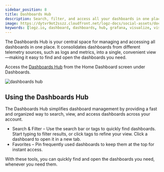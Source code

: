 ```yaml
---
sidebar_position: 8
title: Dashboards Hub
description: Search, filter, and access all your dashboards in one place.
image: https://dytvr9ot2sszz.cloudfront.net/logz-docs/social-assets/docs-social.jpg
keywords: [logz.io, dashboard, dashboards, hub, grafana, visualize, visualizations]
---
```


The Dashboards Hub is your central space for managing and accessing all dashboards in one place. It consolidates dashboards from different telemetry sources, such as logs and metrics, into a single, convenient view—making it easy to find and open the dashboards you need.

Access the [Dashboards Hub](https://app.logz.io/#/dashboard/dashboards-hub) from the Home Dashboard screen under Dashboards.

![dashboards hub](https://dytvr9ot2sszz.cloudfront.net/logz-docs/dashboards/dashboards-hub-jan7.png)

## Using the Dashboards Hub

The Dashboards Hub simplifies dashboard management by providing a fast and organized way to search, view, and access dashboards across your account.

* Search & Filter – Use the search bar or tags to quickly find dashboards. Start typing to filter results, or click tags to refine your view. Click a dashboard to open it in a new tab.
* Favorites – Pin frequently used dashboards to keep them at the top for instant access.

With these tools, you can quickly find and open the dashboards you need, whenever you need them.